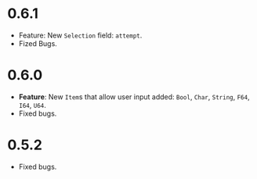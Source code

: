 # 0.6.1
* Feature: New `Selection` field: `attempt`.
* Fized Bugs.
# 0.6.0
* **Feature**: New `Item`s that allow user input added:  `Bool`, `Char`, `String`, `F64`, `I64`, `U64`.
* Fixed bugs.
# 0.5.2
* Fixed bugs.